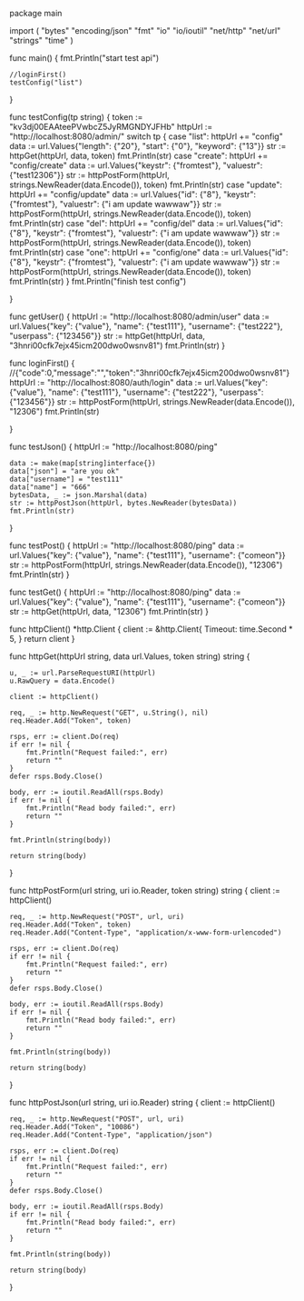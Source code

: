 package main

import (
	"bytes"
	"encoding/json"
	"fmt"
	"io"
	"io/ioutil"
	"net/http"
	"net/url"
	"strings"
	"time"
)

func main() {
	fmt.Println("start test api")

	//loginFirst()
	testConfig("list")
}

func testConfig(tp string) {
	token := "kv3dj00EAAteePVwbcZ5JyRMGNDYJFHb"
	httpUrl := "http://localhost:8080/admin/"
	switch tp {
	case "list":
		httpUrl += "config"
		data := url.Values{"length": {"20"}, "start": {"0"}, "keyword": {"13"}}
		str := httpGet(httpUrl, data, token)
		fmt.Println(str)
	case "create":
		httpUrl += "config/create"
		data := url.Values{"keystr": {"fromtest"}, "valuestr": {"test12306"}}
		str := httpPostForm(httpUrl, strings.NewReader(data.Encode()), token)
		fmt.Println(str)
	case "update":
		httpUrl += "config/update"
		data := url.Values{"id": {"8"}, "keystr": {"fromtest"}, "valuestr": {"i am update wawwaw"}}
		str := httpPostForm(httpUrl, strings.NewReader(data.Encode()), token)
		fmt.Println(str)
	case "del":
		httpUrl += "config/del"
		data := url.Values{"id": {"8"}, "keystr": {"fromtest"}, "valuestr": {"i am update wawwaw"}}
		str := httpPostForm(httpUrl, strings.NewReader(data.Encode()), token)
		fmt.Println(str)
	case "one":
		httpUrl += "config/one"
		data := url.Values{"id": {"8"}, "keystr": {"fromtest"}, "valuestr": {"i am update wawwaw"}}
		str := httpPostForm(httpUrl, strings.NewReader(data.Encode()), token)
		fmt.Println(str)
	}
	fmt.Println("finish test config")

}

func getUser() {
	httpUrl := "http://localhost:8080/admin/user"
	data := url.Values{"key": {"value"}, "name": {"test111"}, "username": {"test222"}, "userpass": {"123456"}}
	str := httpGet(httpUrl, data, "3hnri00cfk7ejx45icm200dwo0wsnv81")
	fmt.Println(str)
}

func loginFirst() {
	//{"code":0,"message":"","token":"3hnri00cfk7ejx45icm200dwo0wsnv81"}
	httpUrl := "http://localhost:8080/auth/login"
	data := url.Values{"key": {"value"}, "name": {"test111"}, "username": {"test222"}, "userpass": {"123456"}}
	str := httpPostForm(httpUrl, strings.NewReader(data.Encode()), "12306")
	fmt.Println(str)

}

func testJson() {
	httpUrl := "http://localhost:8080/ping"

	data := make(map[string]interface{})
	data["json"] = "are you ok"
	data["username"] = "test111"
	data["name"] = "666"
	bytesData, _ := json.Marshal(data)
	str := httpPostJson(httpUrl, bytes.NewReader(bytesData))
	fmt.Println(str)
}

func testPost() {
	httpUrl := "http://localhost:8080/ping"
	data := url.Values{"key": {"value"}, "name": {"test111"}, "username": {"comeon"}}
	str := httpPostForm(httpUrl, strings.NewReader(data.Encode()), "12306")
	fmt.Println(str)
}

func testGet() {
	httpUrl := "http://localhost:8080/ping"
	data := url.Values{"key": {"value"}, "name": {"test111"}, "username": {"comeon"}}
	str := httpGet(httpUrl, data, "12306")
	fmt.Println(str)
}

func httpClient() *http.Client {
	client := &http.Client{
		Timeout: time.Second * 5,
	}
	return client
}

func httpGet(httpUrl string, data url.Values, token string) string {

	u, _ := url.ParseRequestURI(httpUrl)
	u.RawQuery = data.Encode()

	client := httpClient()

	req, _ := http.NewRequest("GET", u.String(), nil)
	req.Header.Add("Token", token)

	rsps, err := client.Do(req)
	if err != nil {
		fmt.Println("Request failed:", err)
		return ""
	}
	defer rsps.Body.Close()

	body, err := ioutil.ReadAll(rsps.Body)
	if err != nil {
		fmt.Println("Read body failed:", err)
		return ""
	}

	fmt.Println(string(body))

	return string(body)
}

func httpPostForm(url string, uri io.Reader, token string) string {
	client := httpClient()

	req, _ := http.NewRequest("POST", url, uri)
	req.Header.Add("Token", token)
	req.Header.Add("Content-Type", "application/x-www-form-urlencoded")

	rsps, err := client.Do(req)
	if err != nil {
		fmt.Println("Request failed:", err)
		return ""
	}
	defer rsps.Body.Close()

	body, err := ioutil.ReadAll(rsps.Body)
	if err != nil {
		fmt.Println("Read body failed:", err)
		return ""
	}

	fmt.Println(string(body))

	return string(body)
}

func httpPostJson(url string, uri io.Reader) string {
	client := httpClient()

	req, _ := http.NewRequest("POST", url, uri)
	req.Header.Add("Token", "10086")
	req.Header.Add("Content-Type", "application/json")

	rsps, err := client.Do(req)
	if err != nil {
		fmt.Println("Request failed:", err)
		return ""
	}
	defer rsps.Body.Close()

	body, err := ioutil.ReadAll(rsps.Body)
	if err != nil {
		fmt.Println("Read body failed:", err)
		return ""
	}

	fmt.Println(string(body))

	return string(body)
}
